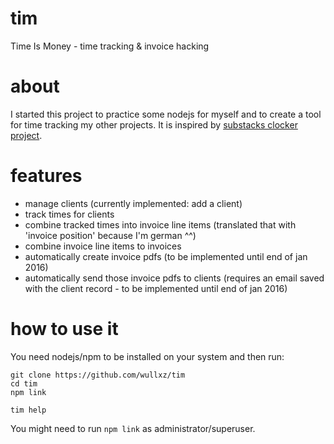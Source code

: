 # tim
Time Is Money - time tracking &amp; invoice hacking

# about
I started this project to practice some nodejs for myself and to create a tool for time tracking my other projects.
It is inspired by [substacks clocker project](https://github.com/substack/clocker).

# features

- manage clients (currently implemented: add a client)
- track times for clients
- combine tracked times into invoice line items (translated that with 'invoice position' because I'm german ^^)
- combine invoice line items to invoices
- automatically create invoice pdfs (to be implemented until end of jan 2016)
- automatically send those invoice pdfs to clients (requires an email saved with the client record - to be implemented until end of jan 2016)

# how to use it
You need nodejs/npm to be installed on your system and then run:
```
git clone https://github.com/wullxz/tim
cd tim
npm link

tim help
```

You might need to run `npm link` as administrator/superuser.
